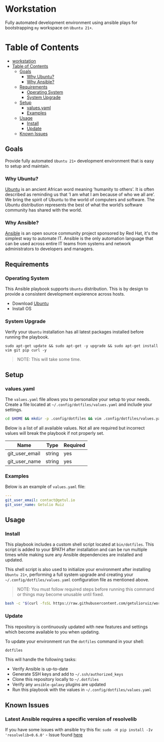 # Workstation

Fully automated development environment using ansible plays for bootstrapping `my` workspace on `Ubuntu 21+`.

# Table of Contents

- [workstation](#workstation)
- [Table of Contents](#table-of-contents)
  - [Goals](#goals)
    - [Why Ubuntu?](#why-ubuntu)
    - [Why Ansible?](#why-ansible)
  - [Requirements](#requirements)
    - [Operating System](#operating-system)
    - [System Upgrade](#system-upgrade)
  - [Setup](#setup)
    - [values.yaml](#valuesyaml)
    - [Examples](#examples)
  - [Usage](#usage)
    - [Install](#install)
    - [Update](#update)
  - [Known Issues](#known-issues)


## Goals

Provide fully automated `Ubuntu 21+` development environment that is easy to setup and maintain.


### Why Ubuntu?

[Ubuntu](https://ubuntu.com/about) is an ancient African word meaning ‘humanity to others’. It is often described as reminding us that ‘I am what I am because of who we all are’. We bring the spirit of Ubuntu to the world of computers and software. The Ubuntu distribution represents the best of what the world’s software community has shared with the world.

### Why Ansible?
[Ansible](https://www.ansible.com/overview/it-automation) is an open source community project sponsored by Red Hat, it's the simplest way to automate IT. Ansible is the only automation language that can be used across entire IT teams from systems and network administrators to developers and managers.


## Requirements


### Operating System

This Ansible playbook supports `Ubuntu` distribution. This is by design to provide a consistent development expierence across hosts.

- Download [Ubuntu](https://ubuntu.com/download/desktop)
- Install OS


### System Upgrade

Verify your `Ubuntu` installation has all latest packages installed before running the playbook.

```
sudo apt-get update && sudo apt-get -y upgrade && sudo apt-get install vim git pip curl -y
```

> NOTE: This will take some time.


## Setup

### values.yaml

The `values.yaml` file allows you to personalize your setup to your needs. Create a file located at `~/.config/dotfiles/values.yaml` and include your settings.

```bash
cd $HOME && mkdir -p .config/dotfiles && vim .config/dotfiles/values.yaml
```

Below is a list of all available values. Not all are required but incorrect values will break the playbook if not properly set.

| Name                  | Type                                | Required |
| -------------------   | ----------------------------------- | -------- |
| git_user_email        | string                              | yes      |
| git_user_name         | string                              | yes      |


### Examples

Below is an example of `values.yaml` file:

```yaml
---
git_user_email: contact@getul.io
git_user_name: Getulio Ruiz
```

## Usage

### Install

This playbook includes a custom shell script located at `bin/dotfiles`. This script is added to your $PATH after installation and can be run multiple times while making sure any Ansible dependencies are installed and updated.

This shell script is also used to initialize your environment after installing `Ubuntu 21+`, performing a full system upgrade and creating your `~/.config/dotfiles/values.yaml` configuration file as mentioned above.

> NOTE: You must follow required steps before running this command or things may become unusable until fixed.

```bash
bash -c "$(curl -fsSL https://raw.githubusercontent.com/getulioruiz/workstation/main/bin/dotfiles)"
```

### Update

This repository is continuously updated with new features and settings which become available to you when updating.

To update your environment run the `dotfiles` command in your shell:

```bash
dotfiles
```
This will handle the following tasks:

- Verify Ansible is up-to-date
- Generate SSH keys and add to `~/.ssh/authorized_keys`
- Clone this repository locally to `~/.dotfiles`
- Verify any `ansible-galaxy` plugins are updated
- Run this playbook with the values in `~/.config/dotfiles/values.yaml`

## Known Issues

### Latest Ansible requires a specific version of resolvelib
If you have some issues with ansible try this fix: ```sudo -H pip install -Iv 'resolvelib<0.6.0'``` - Issue found [here](https://github.com/ansible-collections/community.digitalocean/issues/132#issuecomment-934355414)

